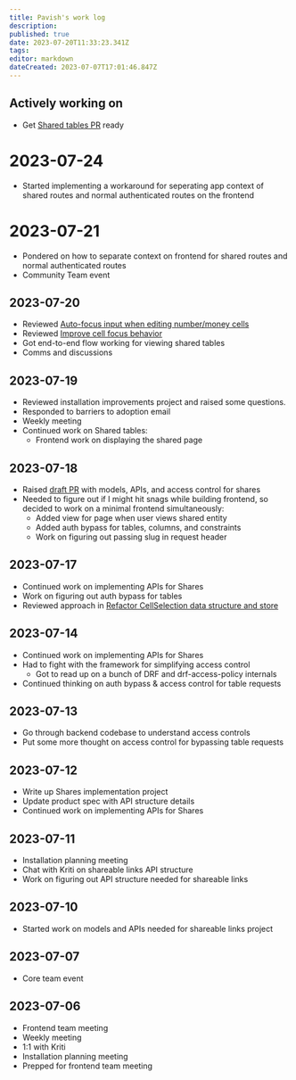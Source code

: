 ```yaml
---
title: Pavish's work log
description: 
published: true
date: 2023-07-20T11:33:23.341Z
tags: 
editor: markdown
dateCreated: 2023-07-07T17:01:46.847Z
---
```


## Actively working on
* Get [Shared tables PR](https://github.com/centerofci/mathesar/pull/3061) ready


# 2023-07-24
* Started implementing a workaround for seperating app context of shared routes and normal authenticated routes on the frontend

# 2023-07-21
* Pondered on how to separate context on frontend for shared routes and normal authenticated routes
* Community Team event

## 2023-07-20
* Reviewed [Auto-focus input when editing number/money cells](https://github.com/centerofci/mathesar/pull/2975)
* Reviewed [Improve cell focus behavior](https://github.com/centerofci/mathesar/pull/2989)
* Got end-to-end flow working for viewing shared tables
* Comms and discussions

## 2023-07-19
* Reviewed installation improvements project and raised some questions.
* Responded to barriers to adoption email
* Weekly meeting
* Continued work on Shared tables:
	- Frontend work on displaying the shared page

## 2023-07-18
* Raised [draft PR](https://github.com/centerofci/mathesar/pull/3061) with models, APIs, and access control for shares
* Needed to figure out if I might hit snags while building frontend, so decided to work on a minimal frontend simultaneously:
	- Added view for page when user views shared entity
  - Added auth bypass for tables, columns, and constraints
  - Work on figuring out passing slug in request header

## 2023-07-17
* Continued work on implementing APIs for Shares
* Work on figuring out auth bypass for tables
* Reviewed approach in [Refactor CellSelection data structure and store](https://github.com/centerofci/mathesar/pull/3037)

## 2023-07-14
* Continued work on implementing APIs for Shares
* Had to fight with the framework for simplifying access control
	- Got to read up on a bunch of DRF and drf-access-policy internals
* Continued thinking on auth bypass & access control for table requests

## 2023-07-13
* Go through backend codebase to understand access controls
* Put some more thought on access control for bypassing table requests

## 2023-07-12
* Write up Shares implementation project
* Update product spec with API structure details
* Continued work on implementing APIs for Shares

## 2023-07-11
* Installation planning meeting
* Chat with Kriti on shareable links API structure
* Work on figuring out API structure needed for shareable links

## 2023-07-10
* Started work on models and APIs needed for shareable links project

## 2023-07-07
* Core team event

## 2023-07-06
* Frontend team meeting
* Weekly meeting
* 1:1 with Kriti
* Installation planning meeting
* Prepped for frontend team meeting
